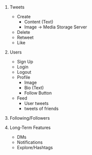 1. Tweets
    - Create
        - Content (Text)
        - Image -> Media Storage Server 
    - Delete
    - Retweet
    - Like

2. Users
    - Sign Up
    - Login
    - Logout
    - Profile 
        - Image
        - Bio (Text)
        - Follow Button
    - Feed 
        - User tweets
        - tweets of friends

3. Following/Followers

4. Long-Term Features
    - DMs
    - Notifications
    - Explore/Hashtags